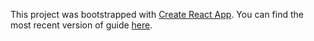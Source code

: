 This project was bootstrapped with [Create React App](https://github.com/facebookincubator/create-react-app).
You can find the most recent version of guide [here](https://github.com/facebookincubator/create-react-app/blob/master/packages/react-scripts/template/README.md).
